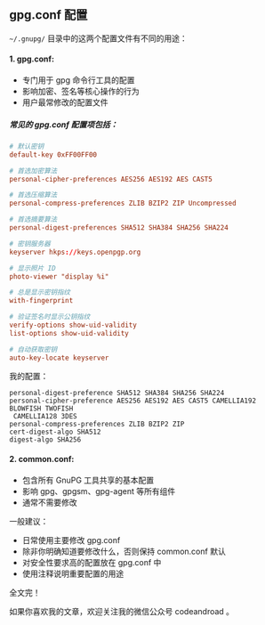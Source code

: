 ## gpg.conf 配置

`~/.gnupg/` 目录中的这两个配置文件有不同的用途：

#### 1. gpg.conf:

- 专门用于 gpg 命令行工具的配置
- 影响加密、签名等核心操作的行为
- 用户最常修改的配置文件

##### 常见的 gpg.conf 配置项包括：

```conf
# 默认密钥
default-key 0xFF00FF00

# 首选加密算法
personal-cipher-preferences AES256 AES192 AES CAST5

# 首选压缩算法
personal-compress-preferences ZLIB BZIP2 ZIP Uncompressed

# 首选摘要算法
personal-digest-preferences SHA512 SHA384 SHA256 SHA224

# 密钥服务器
keyserver hkps://keys.openpgp.org

# 显示照片 ID
photo-viewer "display %i"

# 总是显示密钥指纹
with-fingerprint

# 验证签名时显示公钥指纹
verify-options show-uid-validity
list-options show-uid-validity

# 自动获取密钥
auto-key-locate keyserver
```


我的配置：

```
personal-digest-preference SHA512 SHA384 SHA256 SHA224
personal-cipher-preference AES256 AES192 AES CAST5 CAMELLIA192 BLOWFISH TWOFISH
 CAMELLIA128 3DES
personal-compress-preferences ZLIB BZIP2 ZIP
cert-digest-algo SHA512
digest-algo SHA256 
```

#### 2. common.conf:

- 包含所有 GnuPG 工具共享的基本配置
- 影响 gpg、gpgsm、gpg-agent 等所有组件
- 通常不需要修改

一般建议：

- 日常使用主要修改 gpg.conf
- 除非你明确知道要修改什么，否则保持 common.conf 默认
- 对安全性要求高的配置放在 gpg.conf 中
- 使用注释说明重要配置的用途

全文完！

如果你喜欢我的文章，欢迎关注我的微信公众号 codeandroad 。

